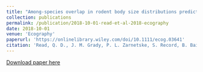```yaml
---
title: "Among-species overlap in rodent body size distributions predicts species richness along a temperature gradient"
collection: publications
permalink: /publication/2018-10-01-read-et-al-2018-ecography
date: 2018-10-01
venue: 'Ecography'
paperurl: 'https://onlinelibrary.wiley.com/doi/10.1111/ecog.03641'
citation: 'Read, Q. D., J. M. Grady, P. L. Zarnetske, S. Record, B. Baiser, J. Belmaker, M.-N. Tuanmu, A. Strecker, L. Beaudrot, and K. M. Thibault. 2018. Among-species overlap in rodent body size distributions predicts species richness along a temperature gradient. Ecography. DOI: 10.1111/ecog.03641'
---
```

[Download paper here](https://onlinelibrary.wiley.com/doi/10.1111/ecog.03641)
